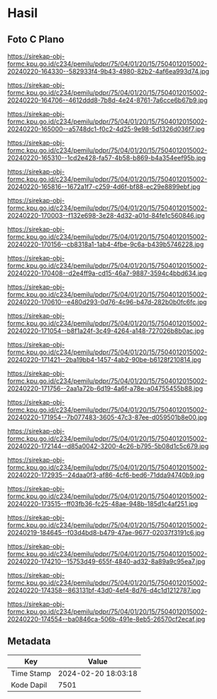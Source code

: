 # Hasil

## Foto C Plano

https://sirekap-obj-formc.kpu.go.id/c234/pemilu/pdpr/75/04/01/20/15/7504012015002-20240220-164330--582933f4-9b43-4980-82b2-4af6ea993d74.jpg

https://sirekap-obj-formc.kpu.go.id/c234/pemilu/pdpr/75/04/01/20/15/7504012015002-20240220-164706--4612ddd8-7b8d-4e24-8761-7a6cce6b67b9.jpg

https://sirekap-obj-formc.kpu.go.id/c234/pemilu/pdpr/75/04/01/20/15/7504012015002-20240220-165000--a5748dc1-f0c2-4d25-9e98-5d1326d036f7.jpg

https://sirekap-obj-formc.kpu.go.id/c234/pemilu/pdpr/75/04/01/20/15/7504012015002-20240220-165310--1cd2e428-fa57-4b58-b869-b4a354eef95b.jpg

https://sirekap-obj-formc.kpu.go.id/c234/pemilu/pdpr/75/04/01/20/15/7504012015002-20240220-165816--1672a1f7-c259-4d6f-bf88-ec29e8899ebf.jpg

https://sirekap-obj-formc.kpu.go.id/c234/pemilu/pdpr/75/04/01/20/15/7504012015002-20240220-170003--f132e698-3e28-4d32-a01d-84fe1c560846.jpg

https://sirekap-obj-formc.kpu.go.id/c234/pemilu/pdpr/75/04/01/20/15/7504012015002-20240220-170156--cb8318a1-1ab4-4fbe-9c6a-b439b5746228.jpg

https://sirekap-obj-formc.kpu.go.id/c234/pemilu/pdpr/75/04/01/20/15/7504012015002-20240220-170408--d2e4ff9a-cd15-46a7-9887-3594c4bbd634.jpg

https://sirekap-obj-formc.kpu.go.id/c234/pemilu/pdpr/75/04/01/20/15/7504012015002-20240220-170610--e480d293-0d76-4c96-b47d-282b0b0fc6fc.jpg

https://sirekap-obj-formc.kpu.go.id/c234/pemilu/pdpr/75/04/01/20/15/7504012015002-20240220-171054--b8f1a24f-3c49-4264-a148-727026b8b0ac.jpg

https://sirekap-obj-formc.kpu.go.id/c234/pemilu/pdpr/75/04/01/20/15/7504012015002-20240220-171421--2ba19bb4-1457-4ab2-90be-b6128f210814.jpg

https://sirekap-obj-formc.kpu.go.id/c234/pemilu/pdpr/75/04/01/20/15/7504012015002-20240220-171756--2aa1a72b-6d19-4a6f-a78e-a04755455b88.jpg

https://sirekap-obj-formc.kpu.go.id/c234/pemilu/pdpr/75/04/01/20/15/7504012015002-20240220-171954--7b077483-3605-47c3-87ee-d059501b8e00.jpg

https://sirekap-obj-formc.kpu.go.id/c234/pemilu/pdpr/75/04/01/20/15/7504012015002-20240220-172144--d85a0042-3200-4c26-b795-5b08d1c5c679.jpg

https://sirekap-obj-formc.kpu.go.id/c234/pemilu/pdpr/75/04/01/20/15/7504012015002-20240220-172935--24daa0f3-af86-4cf6-bed6-71dda94740b9.jpg

https://sirekap-obj-formc.kpu.go.id/c234/pemilu/pdpr/75/04/01/20/15/7504012015002-20240220-173515--ff03fb36-fc25-48ae-948b-185d1c4af251.jpg

https://sirekap-obj-formc.kpu.go.id/c234/pemilu/pdpr/75/04/01/20/15/7504012015002-20240219-184645--f03d4bd8-b479-47ae-9677-02037f3191c6.jpg

https://sirekap-obj-formc.kpu.go.id/c234/pemilu/pdpr/75/04/01/20/15/7504012015002-20240220-174210--15753d49-655f-4840-ad32-8a89a9c95ea7.jpg

https://sirekap-obj-formc.kpu.go.id/c234/pemilu/pdpr/75/04/01/20/15/7504012015002-20240220-174358--863131bf-43d0-4ef4-8d76-d4c1d1212787.jpg

https://sirekap-obj-formc.kpu.go.id/c234/pemilu/pdpr/75/04/01/20/15/7504012015002-20240220-174554--ba0846ca-506b-491e-8eb5-26570cf2ecaf.jpg


## Metadata

| Key        | Value               |
| ---------- | ------------------- |
| Time Stamp | 2024-02-20 18:03:18 |
| Kode Dapil | 7501                |



